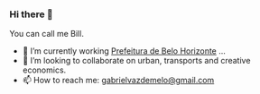 ### Hi there 👋

You can call me Bill.

- 🔭 I’m currently working [Prefeitura de Belo Horizonte](https://prefeitura.pbh.gov.br/) ...
- 👯 I’m looking to collaborate on urban, transports and creative economics.
- 📫 How to reach me: gabrielvazdemelo@gmail.com

